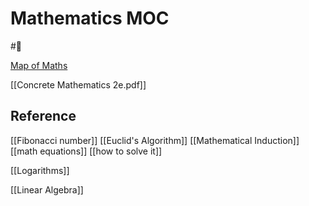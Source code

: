 
# Mathematics MOC

#🏡

[Map of Maths](https://www.youtube.com/watch?v=OmJ-4B-mS-Y)

[[Concrete Mathematics 2e.pdf]]


## Reference

[[Fibonacci number]]
[[Euclid's Algorithm]]
[[Mathematical Induction]]
[[math equations]]
[[how to solve it]]


[[Logarithms]]


[[Linear Algebra]]
